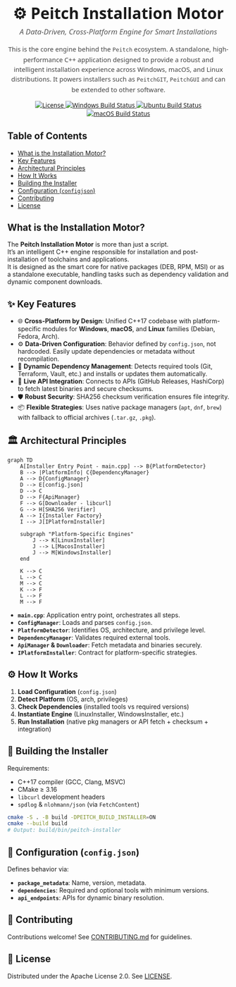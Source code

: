 <div align="center" style="font-family:Segoe UI, Roboto, sans-serif;">
  <a href="https://github.com/phkaiser13/peitchgit"></a>

  <h1 style="font-size:2.5em; margin-bottom:0.2em;">⚙️ Peitch Installation Motor</h1>
  <p style="font-size:1.2em; color:#555; margin-top:0;">
    <em>A Data-Driven, Cross-Platform Engine for Smart Installations</em>
  </p>

  <p style="max-width:700px; font-size:1.05em; line-height:1.5em; color:#444;">
    This is the core engine behind the <code>Peitch</code> ecosystem.  
    A standalone, high-performance C++ application designed to provide a robust and intelligent installation experience across Windows, macOS, and Linux distributions.  
    It powers installers such as <code>PeitchGIT</code>, <code>PeitchGUI</code> and can be extended to other software.
  </p>

  <p>
    <a href="https://github.com/phkaiser13/peitchgit/blob/main/LICENSE">
      <img src="https://img.shields.io/badge/license-Apache--2.0-blue.svg?style=for-the-badge" alt="License" />
    </a>
    <a href="https://github.com/phkaiser13/peitchgit/actions/workflows/build-windows.yml">
      <img src="https://img.shields.io/github/actions/workflow/status/phkaiser13/peitchgit/build-windows.yml?branch=main&logo=windows&style=for-the-badge" alt="Windows Build Status" />
    </a>
    <a href="https://github.com/phkaiser13/peitchgit/actions/workflows/build-ubuntu.yml">
      <img src="https://img.shields.io/github/actions/workflow/status/phkaiser13/peitchgit/build-ubuntu.yml?branch=main&logo=ubuntu&style=for-the-badge" alt="Ubuntu Build Status" />
    </a>
    <a href="https://github.com/phkaiser13/peitchgit/actions/workflows/build-macos.yml">
      <img src="https://img.shields.io/github/actions/workflow/status/phkaiser13/peitchgit/build-macos.yml?branch=main&logo=apple&style=for-the-badge" alt="macOS Build Status" />
    </a>
  </p>
</div>

## Table of Contents

- [What is the Installation Motor?](#what-is-the-installation-motor)
- [Key Features](#-key-features)
- [Architectural Principles](#-architectural-principles)
- [How It Works](#-how-it-works)
- [Building the Installer](#-building-the-installer)
- [Configuration (`configjson`)](#-configuration-configjson)
- [Contributing](#-contributing)
- [License](#-license)

## What is the Installation Motor?

The **Peitch Installation Motor** is more than just a script.  
It’s an intelligent C++ engine responsible for installation and post-installation of toolchains and applications.  
It is designed as the smart core for native packages (DEB, RPM, MSI) or as a standalone executable, handling tasks such as dependency validation and dynamic component downloads.

## ✨ Key Features

- 🌐 **Cross-Platform by Design**: Unified C++17 codebase with platform-specific modules for **Windows**, **macOS**, and **Linux** families (Debian, Fedora, Arch).  
- ⚙️ **Data-Driven Configuration**: Behavior defined by `config.json`, not hardcoded. Easily update dependencies or metadata without recompilation.  
- 🚀 **Dynamic Dependency Management**: Detects required tools (Git, Terraform, Vault, etc.) and installs or updates them automatically.  
- 📡 **Live API Integration**: Connects to APIs (GitHub Releases, HashiCorp) to fetch latest binaries and secure checksums.  
- 🛡️ **Robust Security**: SHA256 checksum verification ensures file integrity.  
- 📦 **Flexible Strategies**: Uses native package managers (`apt`, `dnf`, `brew`) with fallback to official archives (`.tar.gz`, `.pkg`).  

## 🏛️ Architectural Principles

```mermaid
graph TD
    A[Installer Entry Point - main.cpp] --> B{PlatformDetector}
    B --> |PlatformInfo| C{DependencyManager}
    A --> D{ConfigManager}
    D --> E[config.json]
    D --> C
    D --> F{ApiManager}
    F --> G[Downloader - libcurl]
    G --> H[SHA256 Verifier]
    A --> I{Installer Factory}
    I --> J[IPlatformInstaller]
    
    subgraph "Platform-Specific Engines"
        J --> K[LinuxInstaller]
        J --> L[MacosInstaller]
        J --> M[WindowsInstaller]
    end

    K --> C
    L --> C
    M --> C
    K --> F
    L --> F
    M --> F
````

* **`main.cpp`**: Application entry point, orchestrates all steps.
* **`ConfigManager`**: Loads and parses `config.json`.
* **`PlatformDetector`**: Identifies OS, architecture, and privilege level.
* **`DependencyManager`**: Validates required external tools.
* **`ApiManager` & `Downloader`**: Fetch metadata and binaries securely.
* **`IPlatformInstaller`**: Contract for platform-specific strategies.

## ⚙️ How It Works

1. **Load Configuration** (`config.json`)
2. **Detect Platform** (OS, arch, privileges)
3. **Check Dependencies** (installed tools vs required versions)
4. **Instantiate Engine** (LinuxInstaller, WindowsInstaller, etc.)
5. **Run Installation** (native pkg managers or API fetch + checksum + integration)

## 🚀 Building the Installer

Requirements:

* C++17 compiler (GCC, Clang, MSVC)
* CMake ≥ 3.16
* `libcurl` development headers
* `spdlog` & `nlohmann/json` (via `FetchContent`)

```bash
cmake -S . -B build -DPEITCH_BUILD_INSTALLER=ON
cmake --build build
# Output: build/bin/peitch-installer
```

## 📜 Configuration (`config.json`)

Defines behavior via:

* **`package_metadata`**: Name, version, metadata.
* **`dependencies`**: Required and optional tools with minimum versions.
* **`api_endpoints`**: APIs for dynamic binary resolution.

## 🤝 Contributing

Contributions welcome!
See [CONTRIBUTING.md](CONTRIBUTING.md) for guidelines.

## 📜 License

Distributed under the Apache License 2.0.
See [LICENSE](LICENSE).
